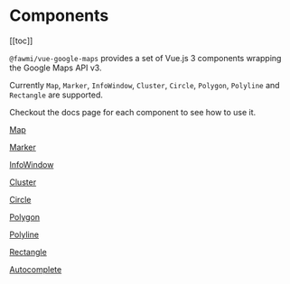# Components
[[toc]]

`@fawmi/vue-google-maps` provides a set of Vue.js 3 components wrapping the Google Maps API v3.

Currently `Map`, `Marker`, `InfoWindow`,  `Cluster`, `Circle`, `Polygon`, `Polyline` and `Rectangle` are supported.

Checkout the docs page for each component to see how to use it.

[Map](./map.md)

[Marker](./marker.md)

[InfoWindow](./info-window.md)

[Cluster](./cluster.md)

[Circle](./circle.md)

[Polygon](./polygon.md)

[Polyline](./polyline.md)

[Rectangle](./rectangle.md)

[Autocomplete](./autocomplete.md)
